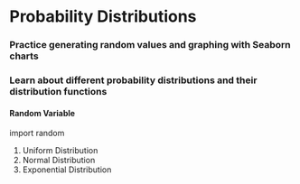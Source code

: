 # Probability Distributions

### Practice generating random values and graphing with Seaborn charts
### Learn about different probability distributions and their distribution functions

#### Random Variable
import random


1. Uniform Distribution
2. Normal Distribution
3. Exponential Distribution

